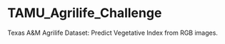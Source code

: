 # TAMU_Agrilife_Challenge
Texas A&amp;M Agrilife Dataset: Predict Vegetative Index from RGB images. 
